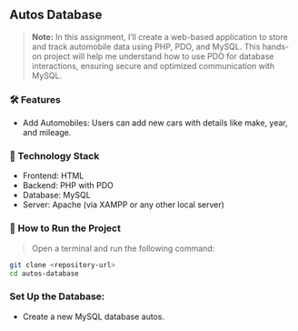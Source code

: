 ## Autos Database 
> **Note:** In this assignment, I’ll create a web-based application to store and track automobile data using PHP, PDO, and MySQL. This hands-on project will help me understand how to use PDO for database interactions, ensuring secure and optimized communication with MySQL.

### 🛠️ Features
- Add Automobiles: Users can add new cars with details like make, year, and mileage.
  
### 🔧 Technology Stack
- Frontend: HTML
- Backend: PHP with PDO
- Database: MySQL
- Server: Apache (via XAMPP or any other local server)

### 🚀 How to Run the Project
> Open a terminal and run the following command:  
   ```bash
   git clone <repository-url>
   cd autos-database
```
### Set Up the Database:
 - Create a new MySQL database autos.
  
